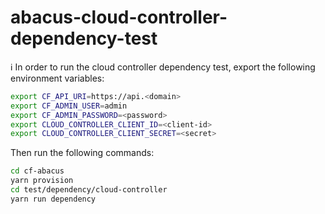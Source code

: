 abacus-cloud-controller-dependency-test
===

:information_source: In order to run the cloud controller dependency test, export the following environment variables:

```bash
export CF_API_URI=https://api.<domain>
export CF_ADMIN_USER=admin
export CF_ADMIN_PASSWORD=<password>
export CLOUD_CONTROLLER_CLIENT_ID=<client-id>
export CLOUD_CONTROLLER_CLIENT_SECRET=<secret>

```

Then run the following commands:

```bash
cd cf-abacus
yarn provision
cd test/dependency/cloud-controller
yarn run dependency
```

